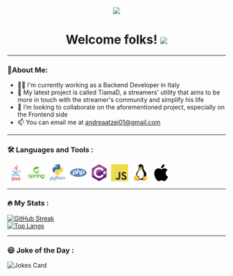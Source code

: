 <div id="header" align="center">
  <img src="https://media4.giphy.com/media/USV0ym3bVWQJJmNu3N/giphy.gif?cid=ecf05e47wcjbdfm78bntuj58ter0mjdf7a365uozuqqk5lzv&rid=giphy.gif&ct=g" width="200"/>

  <h1>
    Welcome folks!
    <img src="https://media.giphy.com/media/hvRJCLFzcasrR4ia7z/giphy.gif" width="30px"/>
  </h1>
</div>

---

### 🕺About Me:

- 👨‍💻 I'm currently working as a Backend Developer in Italy
- 🔭 My latest project is called TiamaD, a streamers' utility that aims to be more in touch with the streamer's community and simplify his life
- 👯 I’m looking to collaborate on the aforementioned project, especially on the Frontend side
- 📫 You can email me at andreaatzei01@gmail.com

---

### :hammer_and_wrench: Languages and Tools :

<div>
  <img src="https://github.com/devicons/devicon/blob/master/icons/java/java-original-wordmark.svg" title="Java" alt="Java" width="40" height="40"/>&nbsp;
  <img src="https://github.com/devicons/devicon/blob/master/icons/spring/spring-original-wordmark.svg" title="Spring" alt="Spring" width="40" height="40"/>&nbsp;
  <img src="https://github.com/devicons/devicon/blob/master/icons/python/python-original-wordmark.svg" title="Python" alt="Python" width="40" height="40"/>&nbsp;
  <img src="https://github.com/devicons/devicon/blob/master/icons/php/php-plain.svg" title="PHP" alt="PHP" width="40" height="40"/>&nbsp;
  <img src="https://github.com/devicons/devicon/blob/master/icons/csharp/csharp-original.svg" title="CSharp" alt="CSharp" width="40" height="40"/>&nbsp;
  <img src="https://github.com/devicons/devicon/blob/master/icons/javascript/javascript-original.svg" title="PostgreSQL" alt="PostgreSQL" width="40" height="40"/>&nbsp;
  <img src="https://github.com/devicons/devicon/blob/master/icons/linux/linux-original.svg" title="Linux" alt="Linux" width="40" height="40"/>&nbsp;
  <img src="https://github.com/devicons/devicon/blob/master/icons/apple/apple-original.svg" title="Apple" alt="Apple" width="40" height="40"/>&nbsp;
  
</div>

------

### :fire: My Stats :

  [![GitHub Streak](https://github-readme-streak-stats.herokuapp.com?user=LuciusHeit&theme=dracula&date_format=j%20M%5B%20Y%5D)](https://git.io/streak-stats)<br>
  [![Top Langs](https://github-readme-stats.vercel.app/api/top-langs/?username=LuciusHeit&layout=compact&theme=vision-friendly-dark)](https://github.com/anuraghazra/github-readme-stats)

---

### 😆 Joke of the Day :
![Jokes Card](https://readme-jokes.vercel.app/api?hideBorder&theme=cobalt&qColor=%23944bcc&aColor=%23bbdb51)

